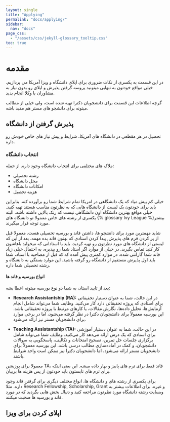 ```yaml
---
layout: single
title: "Applying"
permalink: "docs/applying/"
sidebar: 
  nav: "docs"
page_css:
  - "/assets/css/jekyll-glossary_tooltip.css"
toc: true
---
```


# مقدمه

در این قسمت به یکسری از نکات ضروری برای اپلای دانشگاه و ویزا آمریکا می پردازیم. خیلی مواقع خودتون به تنهایی میتونید پروسه گرفتن پذیرش و اپلای رو بدون نیاز به مشاوران یا وکلا انجام بدید.

گرچه اطلاعات این قسمت برای دانشجویان دکترا تهیه شده است، ولی خیلی از مطالب میتونه برای دانشجو های مستر هم مفید باشه.

## پذیرش گرفتن از دانشگاه
تحصیل در هر مقطعی در دانشگاه های آمریکا، شرایط و پیش نیاز های خاص خودش رو داره.

### انتخاب دانشگاه
ملاک های مختلفی برای انتخاب دانشگاه وجود داره. از جمله:
- رشته تحصیلی
- محل دانشگاه
- امکانات دانشگاه
- هزینه تحصیل


خیلی کم پیش میاد که یک دانشگاهی در امریکا تمام شرایط شما رو برآورده کنه. بنابراین باید برای خودتون یک لیست از دانشگاه هایی که به نظرتون مناسب هستند تهیه کنید. خیلی مواقع بهترین دانشگاه اون دانشگاهی نیست که رنک بالایی داشته باشه. البته یکسری از رشته های خاص معمولا تو دانشگاه های {% glossary Ivy League %}بیشتر مورد توجه قرار میگیرند.

شاید مهمترین مورد برای دانشجو ها، داشتن فاند و بورسیه تحصیلی هست. معمولا قبل از پر کردن فرم های پذیرش, پیدا کردن استادی که بهتون فاند بده مهمه. بعد از این که لیستی از دانشگاه های مورد نظرتون رو تهیه کردید، باید با استادانی که میخواید باهاشون کار کنید تماس بگیرید. در خیلی از موارد اگر استاد شما رو بپذیره، به احتمال خیلی زیاد فاند شما گارانتی شده. در موارد کمتری پیش آمده که که قبل از مصاحبه با استاد، شما باید اول پذیرش مستقیم از دانشگاه رو گرفته باشید. این موارد بستگی به دانشگاه و رشته تحصیلی شما داره.

#### انواع بورسیه و فاند ها
بعد از تایید استاد، به شما دو نوع بورسیه میتونه اعطا بشه:
- **Research Assistantship (RA):**
در این حالت، شما به عنوان دستیار تحقیقاتی برای استادی که پروژه تحقیقاتی دارد کار می‌کنید. وظایف شما می‌تواند شامل انجام آزمایش‌ها، تحلیل داده‌ها، نگارش مقالات، یا کارهای مرتبط با پروژه تحقیقاتی باشد. این بورسیه معمولاً برای دانشجویان دکترا در نظر گرفته می‌شود، اما در برخی موارد برای دانشجویان مستر نیز ارائه می‌شود.

- **Teaching Assistantship (TA):** 
در این حالت، شما به عنوان دستیار آموزشی برای استادی که یک درس ارائه می‌دهد کار می‌کنید. وظایف شما می‌تواند شامل برگزاری جلسات حل تمرین، تصحیح امتحانات و تکالیف، پاسخگویی به سوالات دانشجویان، و کمک در آماده‌سازی مطالب درسی باشد. این بورسیه معمولاً برای دانشجویان مستر ارائه می‌شود، اما دانشجویان دکترا نیز ممکن است واجد شرایط باشند.

معمولا برای پوزیشن TA، فاند فقط برای ترم های پاییز و بهار داده میشه. این یعنی اینکه  برای ترم های تابستون باید خودتون از پس هزینه ها بربیان.

برای یکسری از رشته های و دانشگاه ها، انواع مختلف دیگری برای گرفتن فاند وجود داره. مثلا Research Fellowship, Scholarship, Grant و غیره. برای اطلاعات بیشتر به وبسایت رشته دانشگاه مورد نظرتون مراجعه کنید و دنبال بخش هایی بگردید که در مورد فاند و بورسیه ها صحبت میکنند.

## اپلای کردن برای ویزا
